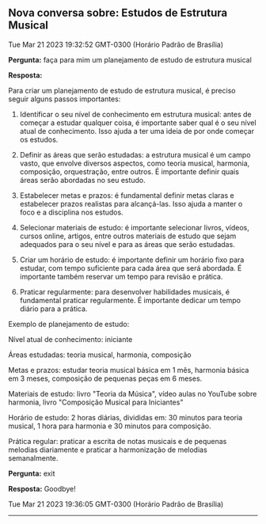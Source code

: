 
## Nova conversa sobre: Estudos de Estrutura Musical
 Tue Mar 21 2023 19:32:52 GMT-0300 (Horário Padrão de Brasília)

**Pergunta:** faça para mim um planejamento de estudo de estrutura musical

**Resposta:** 

Para criar um planejamento de estudo de estrutura musical, é preciso seguir alguns passos importantes:

1. Identificar o seu nível de conhecimento em estrutura musical: antes de começar a estudar qualquer coisa, é importante saber qual é o seu nível atual de conhecimento. Isso ajuda a ter uma ideia de por onde começar os estudos.

2. Definir as áreas que serão estudadas: a estrutura musical é um campo vasto, que envolve diversos aspectos, como teoria musical, harmonia, composição, orquestração, entre outros. É importante definir quais áreas serão abordadas no seu estudo.

3. Estabelecer metas e prazos: é fundamental definir metas claras e estabelecer prazos realistas para alcançá-las. Isso ajuda a manter o foco e a disciplina nos estudos.

4. Selecionar materiais de estudo: é importante selecionar livros, vídeos, cursos online, artigos, entre outros materiais de estudo que sejam adequados para o seu nível e para as áreas que serão estudadas.

5. Criar um horário de estudo: é importante definir um horário fixo para estudar, com tempo suficiente para cada área que será abordada. É importante também reservar um tempo para revisão e prática.

6. Praticar regularmente: para desenvolver habilidades musicais, é fundamental praticar regularmente. É importante dedicar um tempo diário para a prática.

Exemplo de planejamento de estudo:

Nível atual de conhecimento: iniciante

Áreas estudadas: teoria musical, harmonia, composição

Metas e prazos: estudar teoria musical básica em 1 mês, harmonia básica em 3 meses, composição de pequenas peças em 6 meses.

Materiais de estudo: livro "Teoria da Música", vídeo aulas no YouTube sobre harmonia, livro "Composição Musical para Iniciantes"

Horário de estudo: 2 horas diárias, divididas em: 30 minutos para teoria musical, 1 hora para harmonia e 30 minutos para composição.

Prática regular: praticar a escrita de notas musicais e de pequenas melodias diariamente e praticar a harmonização de melodias semanalmente.

**Pergunta:** exit

**Resposta:** Goodbye!

 Tue Mar 21 2023 19:36:05 GMT-0300 (Horário Padrão de Brasília) <hr/>
 